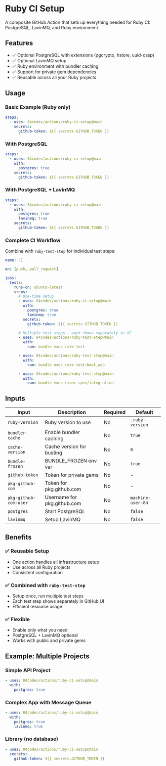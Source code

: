 # Ruby CI Setup

A composite GitHub Action that sets up everything needed for Ruby CI: PostgreSQL, LavinMQ, and Ruby environment.

## Features

- ✅ Optional PostgreSQL with extensions (pgcrypto, hstore, uuid-ossp)
- ✅ Optional LavinMQ setup
- ✅ Ruby environment with bundler caching
- ✅ Support for private gem dependencies
- ✅ Reusable across all your Ruby projects

## Usage

### Basic Example (Ruby only)

```yaml
steps:
  - uses: 84codes/actions/ruby-ci-setup@main
    secrets:
      github-token: ${{ secrets.GITHUB_TOKEN }}
```

### With PostgreSQL

```yaml
steps:
  - uses: 84codes/actions/ruby-ci-setup@main
    with:
      postgres: true
    secrets:
      github-token: ${{ secrets.GITHUB_TOKEN }}
```

### With PostgreSQL + LavinMQ

```yaml
steps:
  - uses: 84codes/actions/ruby-ci-setup@main
    with:
      postgres: true
      lavinmq: true
    secrets:
      github-token: ${{ secrets.GITHUB_TOKEN }}
```

### Complete CI Workflow

Combine with `ruby-test-step` for individual test steps:

```yaml
name: CI

on: [push, pull_request]

jobs:
  tests:
    runs-on: ubuntu-latest
    steps:
      # One-time setup
      - uses: 84codes/actions/ruby-ci-setup@main
        with:
          postgres: true
          lavinmq: true
        secrets:
          github-token: ${{ secrets.GITHUB_TOKEN }}

      # Multiple test steps - each shows separately in UI
      - uses: 84codes/actions/ruby-test-step@main
        with:
          run: bundle exec rake test

      - uses: 84codes/actions/ruby-test-step@main
        with:
          run: bundle exec rake test:boot_web

      - uses: 84codes/actions/ruby-test-step@main
        with:
          run: bundle exec rspec spec/integration
```

## Inputs

| Input | Description | Required | Default |
|-------|-------------|----------|---------|
| `ruby-version` | Ruby version to use | No | `.ruby-version` |
| `bundler-cache` | Enable bundler caching | No | `true` |
| `cache-version` | Cache version for busting | No | `0` |
| `bundle-frozen` | BUNDLE_FROZEN env var | No | `true` |
| `github-token` | Token for private gems | No | - |
| `pkg-github-com` | Token for pkg.github.com | No | - |
| `pkg-github-com-user` | Username for pkg.github.com | No | `machine-user-84` |
| `postgres` | Start PostgreSQL | No | `false` |
| `lavinmq` | Setup LavinMQ | No | `false` |

## Benefits

### ✅ Reusable Setup

- One action handles all infrastructure setup
- Use across all Ruby projects
- Consistent configuration

### ✅ Combined with `ruby-test-step`

- Setup once, run multiple test steps
- Each test step shows separately in GitHub UI
- Efficient resource usage

### ✅ Flexible

- Enable only what you need
- PostgreSQL + LavinMQ optional
- Works with public and private gems

## Example: Multiple Projects

### Simple API Project

```yaml
- uses: 84codes/actions/ruby-ci-setup@main
  with:
    postgres: true
```

### Complex App with Message Queue

```yaml
- uses: 84codes/actions/ruby-ci-setup@main
  with:
    postgres: true
    lavinmq: true
```

### Library (no database)

```yaml
- uses: 84codes/actions/ruby-ci-setup@main
  secrets:
    github-token: ${{ secrets.GITHUB_TOKEN }}
```
